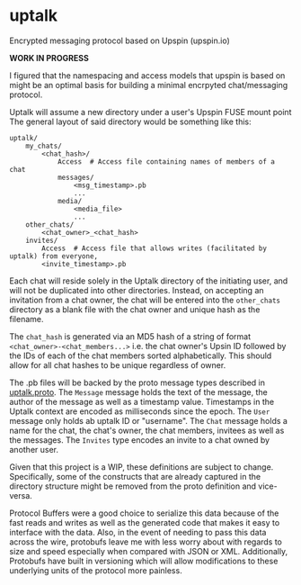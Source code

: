 # uptalk
Encrypted messaging protocol based on Upspin (upspin.io)

**WORK IN PROGRESS**

I figured that the namespacing and access models that upspin is based on might be an optimal basis for building a minimal encrpyted chat/messaging protocol.

Uptalk will assume a new directory under a user's Upspin FUSE mount point
The general layout of said directory would be something like this:

```
uptalk/
	my_chats/
		<chat_hash>/
			Access  # Access file containing names of members of a chat
			messages/
				<msg_timestamp>.pb 
				...
			media/
				<media_file>
				...
	other_chats/
		<chat_owner>_<chat_hash>
	invites/
		Access  # Access file that allows writes (facilitated by uptalk) from everyone, 
		<invite_timestamp>.pb
```

Each chat will reside solely in the Uptalk directory of the initiating user, and will not be duplicated into other directories.
Instead, on accepting an invitation from a chat owner, the chat will be entered into the `other_chats` directory as a blank file with the chat owner and unique hash as the filename.

The `chat_hash` is generated via an MD5 hash of a string of format `<chat_owner>-<chat_members...>` i.e. the chat owner's Upsin ID followed by the IDs of each of the chat members sorted alphabetically.
This should allow for all chat hashes to be unique regardless of owner.

The .pb files will be backed by the proto message types described in [uptalk.proto](./uptalk.proto). 
The `Message` message holds the text of the message, the author of the message as well as a timestamp value. Timestamps in the Uptalk context are encoded as milliseconds since the epoch.
The `User` message only holds ab uptalk ID or "username".
The `Chat` message holds a name for the chat, the chat's owner, the chat members, invitees as well as the messages.
The `Invites` type encodes an invite to a chat owned by another user.

Given that this project is a WIP, these definitions are subject to change.
Specifically, some of the constructs that are already captured in the directory structure might be removed from the proto definition and vice-versa.

Protocol Buffers were a good choice to serialize this data because of the fast reads and writes as well as the generated code that makes it easy to interface with the data.
Also, in the event of needing to pass this data across the wire, protobufs leave me with less worry about with regards to size and speed especially when compared with JSON or XML. 
Additionally, Protobufs have built in versioning which will allow modifications to these underlying units of the protocol more painless.


